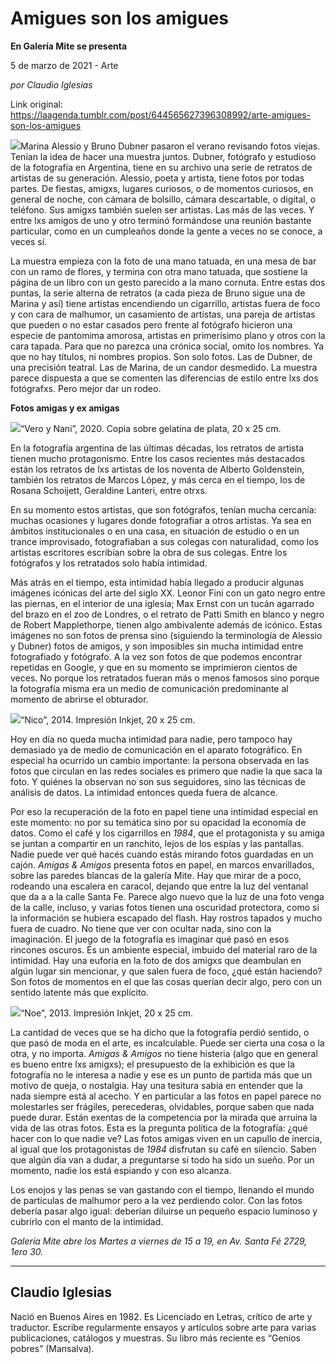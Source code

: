 # Amigues son los amigues

**En Galería Mite se presenta**

5 de marzo de 2021 - Arte

_por Claudio Iglesias_

Link original: https://laagenda.tumblr.com/post/644565627396308992/arte-amigues-son-los-amigues

![](https://64.media.tumblr.com/dafccb129f93cae05e2c7cebb9b03c3c/84c36f6b93a2790a-7b/s500x750/e44d193cc8ca9323f2682721ccbc074b80292c89.jpg)Marina
Alessio y Bruno Dubner pasaron el verano revisando fotos viejas. Tenían la idea
de hacer una muestra juntos. Dubner, fotógrafo y estudioso de la fotografía en
Argentina, tiene en su archivo una serie de retratos de artistas de su
generación. Alessio, poeta y artista, tiene fotos por todas partes. De fiestas,
amigxs, lugares curiosos, o de momentos curiosos, en general de noche, con
cámara de bolsillo, cámara descartable, o digital, o teléfono. Sus amigxs
también suelen ser artistas. Las más de las veces. Y entre lxs amigos de uno y
otro terminó formándose una reunión bastante particular, como en un cumpleaños
donde la gente a veces no se conoce, a veces sí.

La
muestra empieza con la foto de una mano tatuada, en una mesa de bar con un ramo
de flores, y termina con otra mano tatuada, que sostiene la página de un libro
con un gesto parecido a la mano cornuta. Entre estas dos puntas, la serie
alterna de retratos (a cada pieza de Bruno sigue una de Marina y así) tiene
artistas encendiendo un cigarrillo, artistas fuera de foco y con cara de
malhumor, un casamiento de artistas, una pareja de artistas que pueden o no
estar casados pero frente al fotógrafo hicieron una especie de pantomima
amorosa, artistas en primerísimo plano y otros con la cara tapada. Para que no
parezca una crónica social, omito los nombres. Ya que no hay títulos, ni
nombres propios. Son solo fotos. Las de Dubner, de una precisión teatral. Las
de Marina, de un candor desmedido. La muestra parece dispuesta a que se
comenten las diferencias de estilo entre lxs dos fotógrafxs. Pero mejor dar un
rodeo. 

**Fotos
amigas y ex amigas**

![](https://64.media.tumblr.com/18f0b5261fc6ea3e28d5d2d016809965/84c36f6b93a2790a-f8/s500x750/3e9fcdc2fb9c860c25cdd77238e3957cc3d08680.jpg)“Vero y Nani”, 2020. Copia sobre gelatina de plata, 20 x 25 cm.




En
la fotografía argentina de las últimas décadas, los retratos de artista tienen
mucho protagonismo. Entre los casos recientes más destacados están los retratos
de lxs artistas de los noventa de Alberto Goldenstein, también los retratos de
Marcos López, y más cerca en el tiempo, los de Rosana Schoijett, Geraldine
Lanteri, entre otrxs.

En
su momento estos artistas, que son fotógrafos, tenían mucha cercanía: muchas ocasiones
y lugares donde fotografiar a otros artistas. Ya sea en ámbitos institucionales
o en una casa, en situación de estudio o en un trance improvisado,
fotografiaban a sus colegas con naturalidad, como los artistas escritores
escribían sobre la obra de sus colegas. Entre los fotógrafos y los retratados
solo había intimidad.

Más
atrás en el tiempo, esta intimidad había llegado a producir algunas imágenes
icónicas del arte del siglo XX. Leonor Fini con un gato negro entre las
piernas, en el interior de una iglesia; Max Ernst con un tucán agarrado del
brazo en el zoo de Londres, o el retrato de Patti Smith en blanco y negro de
Robert Mapplethorpe, tienen algo ambivalente además de icónico. Estas imágenes
no son fotos de prensa sino (siguiendo la terminología de Alessio y Dubner)
fotos de amigos, y son imposibles sin mucha intimidad entre fotografiado y
fotógrafo. A la vez son fotos de que podemos encontrar repetidas en Google, y
que en su momento se imprimieron cientos de veces. No porque los retratados fueran
más o menos famosos sino porque la fotografía misma era un medio de
comunicación predominante al momento de abrirse el obturador.

![](https://64.media.tumblr.com/8548cefd8cee8685e3550eb30989ffc2/84c36f6b93a2790a-14/s500x750/d8408ffded9474d7bca6b8214f83d33d464dedda.jpg)“Nico”, 2014. Impresión Inkjet, 20 x 25 cm.

Hoy
en día no queda mucha intimidad para nadie, pero tampoco hay demasiado ya de
medio de comunicación en el aparato fotográfico. En especial ha ocurrido un
cambio importante: la persona observada en las fotos que circulan en las redes
sociales es primero que nadie la que saca la foto. Y quiénes la observan no son
sus seguidores, sino las técnicas de análisis de datos. La intimidad entonces
queda fuera de alcance.

Por
eso la recuperación de la foto en papel tiene una intimidad especial en este
momento: no por su temática sino por su opacidad la economía de datos. Como el
café y los cigarrillos en *1984*, que el protagonista y su amiga se juntan
a compartir en un ranchito, lejos de los espías y las pantallas. Nadie puede
ver qué hacés cuando
estás mirando fotos guardadas en un cajón. *Amigas & Amigos* presenta
fotos en papel, en marcos envarillados, sobre las paredes blancas de la galería
Mite. Hay que mirar de a poco, rodeando una escalera en caracol, dejando que
entre la luz del ventanal que da a a la calle Santa Fe. Parece algo nuevo que
la luz de una foto venga de la calle, incluso, y varias fotos tienen una
oscuridad protectora, como si la información se hubiera escapado del flash. Hay
rostros tapados y mucho fuera de cuadro. No tiene que ver con ocultar nada,
sino con la imaginación. El juego de la fotografía es imaginar qué pasó en esos
rincones oscuros. Es un ambiente especial, imbuido del material raro de la
intimidad. Hay una euforia en la foto de dos amigxs que deambulan en algún
lugar sin mencionar, y que salen fuera de foco, ¿qué están haciendo? Son fotos
de momentos en el que las cosas querían decir algo, pero con un sentido latente
más que explícito. 

![](https://64.media.tumblr.com/c5affaf9f50e61b4762103d72e057860/84c36f6b93a2790a-f9/s500x750/e789571225a400333b221483abefd57602ae03e7.jpg)“Noe”, 2013. Impresión Inkjet, 20 x 25 cm.

La
cantidad de veces que se ha dicho que la fotografía perdió sentido, o que pasó
de moda en el arte, es incalculable. Puede ser cierta una cosa o la otra, y no
importa. *Amigas & Amigos* no tiene histeria (algo que en general es
bueno entre lxs amigxs); el presupuesto de la exhibición es que la fotografía
no le interesa a nadie y ese es un punto de partida más que un motivo de queja,
o nostalgia. Hay una tesitura sabia en entender que la nada siempre está al
acecho. Y en particular a las fotos en papel parece no molestarles ser
frágiles, perecederas, olvidables, porque saben que nada puede durar. Están
exentas de la competencia por la mirada que arruina la vida de las otras fotos.
Esta es la pregunta política de la fotografía: ¿qué hacer con lo que nadie ve?
Las fotos amigas viven en un capullo de inercia, al igual que los protagonistas
de *1984* disfrutan su café en silencio. Saben que algún día van a dudar,
a preguntarse si todo ha sido un sueño. Por un momento, nadie los está espiando
y con eso alcanza.

Los
enojos y las penas se van gastando con el tiempo, llenando el mundo de
partículas de malhumor pero a la vez perdiendo color. Con las fotos debería
pasar algo igual: deberían diluirse un pequeño espacio luminoso y cubrirlo con
el manto de la intimidad.

  
*Galería Mite abre los Martes a viernes de 15 a 19, en Av. Santa Fé 2729, 1ero 30.*  
  


---

Claudio Iglesias
----------------

 Nació en Buenos Aires en 1982. Es Licenciado en Letras, crítico de arte y traductor. Escribe regularmente ensayos y artículos sobre arte para varias publicaciones, catálogos y muestras. Su libro más reciente es “Genios pobres” (Mansalva). 

